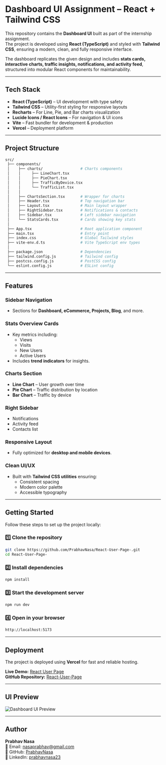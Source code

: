 #  Dashboard UI Assignment – React + Tailwind CSS  

This repository contains the **Dashboard UI** built as part of the internship assignment.  
The project is developed using **React (TypeScript)** and styled with **Tailwind CSS**, ensuring a modern, clean, and fully responsive interface.  

The dashboard replicates the given design and includes **stats cards, interactive charts, traffic insights, notifications, and activity feed**, structured into modular React components for maintainability.  

---

##  Tech Stack  

- **React (TypeScript)** – UI development with type safety  
- **Tailwind CSS** – Utility-first styling for responsive layouts  
- **Recharts** – For Line, Pie, and Bar charts visualization  
- **Lucide Icons / React Icons** – For navigation & UI icons  
- **Vite** – Fast bundler for development & production  
- **Vercel** – Deployment platform  

---

##  Project Structure  

```bash
src/
 ├── components/
 │    ├── charts/                 # Charts components
 │    │     ├── LineChart.tsx
 │    │     ├── PieChart.tsx
 │    │     ├── TrafficByDevice.tsx
 │    │     └── TrafficList.tsx
 │    │
 │    ├── ChartsSection.tsx       # Wrapper for charts
 │    ├── Header.tsx              # Top navigation bar
 │    ├── Layout.tsx              # Main layout wrapper
 │    ├── RightSidebar.tsx        # Notifications & contacts
 │    ├── Sidebar.tsx             # Left sidebar navigation
 │    └── StatsCards.tsx          # Cards showing key stats
 │
 ├── App.tsx                      # Root application component
 ├── main.tsx                     # Entry point
 ├── index.css                    # Global Tailwind styles
 ├── vite-env.d.ts                # Vite TypeScript env types
 │
 ├── package.json                 # Dependencies
 ├── tailwind.config.js           # Tailwind config
 ├── postcss.config.js            # PostCSS config
 └── eslint.config.js             # ESLint config
 ```
 ---
 
##  Features  

###   Sidebar Navigation  
- Sections for **Dashboard, eCommerce, Projects, Blog**, and more.  

###   Stats Overview Cards  
- Key metrics including:  
  -  Views  
  -  Visits  
  -  New Users  
  -  Active Users  
- Includes **trend indicators** for insights.  

###   Charts Section  
-  **Line Chart** – User growth over time  
-  **Pie Chart** – Traffic distribution by location  
-  **Bar Chart** – Traffic by device  

###   Right Sidebar  
- Notifications  
- Activity feed  
- Contacts list  

###   Responsive Layout  
- Fully optimized for **desktop and mobile devices**.  

###   Clean UI/UX  
- Built with **Tailwind CSS utilities** ensuring:  
  - Consistent spacing  
  - Modern color palette  
  - Accessible typography  

---

##  Getting Started  

Follow these steps to set up the project locally:  

### 1️⃣ Clone the repository  
```bash
git clone https://github.com/PrabhavNasa/React-User-Page-.git
cd React-User-Page-
```

### 2️⃣ Install dependencies
```bash
npm install
```

### 3️⃣ Start the development server
```bash
npm run dev
```

### 4️⃣ Open in your browser
```bash
http://localhost:5173
```

---

##  Deployment  

The project is deployed using **Vercel** for fast and reliable hosting.  

  **Live Demo:** [React User Page](https://react-user-page.vercel.app/)  
  **GitHub Repository:** [React-User-Page](https://github.com/PrabhavNasa/React-User-Page-.git)

 ---
 
 ##  UI Preview  

![Dashboard UI Preview](<img width="1470" height="797" alt="Screenshot 2025-08-17 at 3 38 07 PM" src="https://github.com/user-attachments/assets/064dd1b1-b8cf-482d-9a7b-6bb4a8f31be2" />
)  

---



## Author  

**Prabhav Nasa**  
📧 Email: [nasaprabhav@gmail.com](mailto:nasaprabhav@gmail.com)  
🔗 GitHub: [PrabhavNasa](https://github.com/PrabhavNasa)  
🔗 LinkedIn: [prabhavnasa23](https://www.linkedin.com/in/prabhavnasa23)
